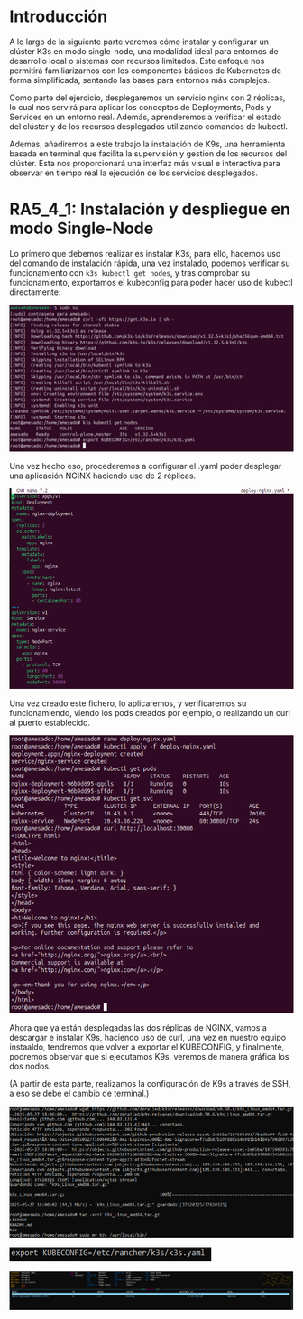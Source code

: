 # Introducción

A lo largo de la siguiente parte veremos cómo instalar y configurar un clúster K3s en modo single-node, una modalidad ideal para entornos de desarrollo local o sistemas con recursos limitados. Este enfoque nos permitirá familiarizarnos con los componentes básicos de Kubernetes de forma simplificada, sentando las bases para entornos más complejos.

Como parte del ejercicio, desplegaremos un servicio nginx con 2 réplicas, lo cual nos servirá para aplicar los conceptos de Deployments, Pods y Services en un entorno real. Además, aprenderemos a verificar el estado del clúster y de los recursos desplegados utilizando comandos de kubectl.

Ademas, añadiremos a este trabajo  la instalación de K9s, una herramienta basada en terminal que facilita la supervisión y gestión de los recursos del clúster. Esta nos proporcionará una interfaz más visual e interactiva para observar en tiempo real la ejecución de los servicios desplegados.

# RA5_4_1: Instalación y despliegue en modo Single-Node

Lo primero que debemos realizar es instalar K3s, para ello, hacemos uso del comando de instalación rápida, una vez instalado, podemos verificar su funcionamiento con ```k3s kubectl get nodes```, y tras comprobar su funcionamiento, exportamos el kubeconfig para poder hacer uso de kubectl directamente:

![I1](https://github.com/alvaromespen/pps-10003375/blob/main/template-main/RA5/RA5_4/Assets/1.png)

Una vez hecho eso, procederemos a configurar el .yaml poder desplegar una aplicación NGINX haciendo uso de 2 réplicas.

![I2](https://github.com/alvaromespen/pps-10003375/blob/main/template-main/RA5/RA5_4/Assets/2.png)

Una vez creado este fichero, lo aplicaremos, y verificaremos su funcionamiendo, viendo los pods creados por ejemplo, o realizando un curl al puerto establecido.

![I3](https://github.com/alvaromespen/pps-10003375/blob/main/template-main/RA5/RA5_4/Assets/3.png)

Ahora que ya están desplegadas las dos réplicas de NGINX, vamos a descargar e instalar K9s, haciendo uso de curl, una vez en nuestro equipo instaaldo, tendremos que volver a exportar el KUBECONFIG, y finalmente, podremos observar que si ejecutamos K9s, veremos de manera gráfica los dos nodos.

(A partir de esta parte, realizamos la configuración de K9s a través de SSH, a eso se debe el cambio de terminal.)

![I4](https://github.com/alvaromespen/pps-10003375/blob/main/template-main/RA5/RA5_4/Assets/4.PNG)

![I4-5](https://github.com/alvaromespen/pps-10003375/blob/main/template-main/RA5/RA5_4/Assets/4-5.PNG)

![I5](https://github.com/alvaromespen/pps-10003375/blob/main/template-main/RA5/RA5_4/Assets/5.PNG)

